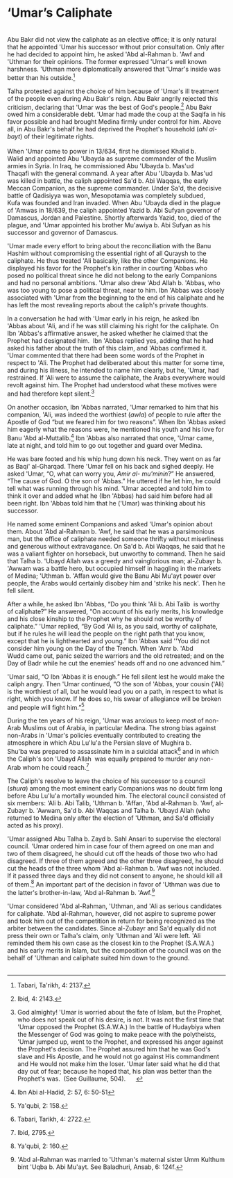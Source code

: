 ‘Umar’s Caliphate
=================

   
 Abu Bakr did not view the caliphate as an elective office; it is only
natural that he appointed 'Umar his successor without prior
consultation. Only after he had decided to appoint him, he asked 'Abd
al-Rahman b. 'Awf and 'Uthman for their opinions. The former expressed
'Umar's well known harshness. 'Uthman more diplomatically answered that
'Umar's inside was better than his outside.[^1]

Talha protested against the choice of him because of 'Umar's ill
treatment of the people even during Abu Bakr's reign. Abu Bakr angrily
rejected this criticism, declaring that 'Umar was the best of God's
people.[^2] Abu Bakr owed him a considerable debt. 'Umar had made the
coup at the Saqifa in his favor possible and had brought Medina firmly
under control for him. Above all, in Abu Bakr's behalf he had deprived
the Prophet's household (*ahl al-bayt*) of their legitimate rights.  
    
 When 'Umar came to power in 13/634, first he dismissed Khalid b.
Walid and appointed Abu 'Ubayda as supreme commander of the Muslim
armies in Syria. In Iraq, he commissioned Abu 'Ubayda b. Mas'ud
Thaqafi with the general command. A year after Abu 'Ubayda b. Mas'ud was
killed in battle, the caliph appointed Sa'd b. Abi Waqqas, the early
Meccan Companion, as the supreme commander. Under Sa'd, the decisive
battle of Qadisiyya was won, Mesopotamia was completely subdued,
Kufa was founded and Iran invaded. When Abu 'Ubayda died in the plague
of 'Amwas in 18/639, the caliph appointed Yazid b. Abi Sufyan governor
of Damascus, Jordan and Palestine. Shortly afterwards Yazid, too, died
of the plague, and 'Umar appointed his brother Mu'awiya b. Abi Sufyan as
his successor and governor of Damascus.

'Umar made every effort to bring about the reconciliation with the Banu
Hashim without compromising the essential right of all Quraysh to the
caliphate. He thus treated 'Ali basically, like the other Companions. He
displayed his favor for the Prophet's kin rather in courting 'Abbas who
posed no political threat since he did not belong to the early
Companions and had no personal ambitions. 'Umar also drew 'Abd Allah b.
'Abbas, who was too young to pose a political threat, near to him. Ibn
'Abbas was closely associated with 'Umar from the beginning to the end
of his caliphate and he has left the most revealing reports about the
caliph's private thoughts.

In a conversation he had with 'Umar early in his reign, he asked Ibn
'Abbas about 'Ali, and if he was still claiming his right for the
caliphate. On Ibn 'Abbas's affirmative answer, he asked whether he
claimed that the Prophet had designated him.  Ibn 'Abbas replied yes,
adding that he had asked his father about the truth of this claim, and
'Abbas confirmed it. 'Umar commented that there had been some words of
the Prophet in respect to 'Ali. The Prophet had deliberated about this
matter for some time, and during his illness, he intended to name him
clearly, but he, 'Umar, had restrained. If 'Ali were to assume the
caliphate, the Arabs everywhere would revolt against him. The Prophet
had understood what these motives were and had therefore kept
silent.[^3]

On another occasion, Ibn 'Abbas narrated, 'Umar remarked to him that his
companion, 'Ali, was indeed the worthiest (*awla*) of people to rule
after the Apostle of God “but we feared him for two reasons”. When Ibn
'Abbas asked him eagerly what the reasons were, he mentioned his youth
and his love for Banu 'Abd al-Muttalib.[^4] Ibn 'Abbas also narrated
that once, 'Umar came, late at night, and told him to go out together
and guard over Medina.

He was bare footed and his whip hung down his neck. They went on as far
as Baqi' al-Gharqad. There 'Umar fell on his back and sighed deeply. He
asked 'Umar, “O, what can worry you, *Amir al-* *mu'minin*?” He
answered, “The cause of God. O the son of 'Abbas.” He uttered if he let
him, he could tell what was running through his mind. 'Umar accepted and
told him to think it over and added what he (Ibn 'Abbas) had said him
before had all been right. Ibn 'Abbas told him that he ('Umar) was
thinking about his successor.

He named some eminent Companions and asked 'Umar's opinion about them.
About 'Abd al-Rahman b. 'Awf, he said that he was a parsimonious man,
but the office of caliphate needed someone thrifty without miserliness
and generous without extravagance. On Sa'd b. Abi Waqqas, he said that
he was a valiant fighter on horseback, but unworthy to command. Then he
said that Talha b. 'Ubayd Allah was a greedy and vainglorious man;
al-Zubayr b. 'Awwam was a battle hero, but occupied himself in haggling
in the markets of Medina; 'Uthman b. 'Affan would give the Banu Abi
Mu'ayt power over people, the Arabs would certainly disobey him and
'strike his neck'. Then he fell silent.

After a while, he asked Ibn 'Abbas, “Do you think 'Ali b. Abi Talib  is
worthy of caliphate?” He answered, “On account of his early merits, his
knowledge and his close kinship to the Prophet why he should not be
worthy of caliphate.” 'Umar replied, “By God 'Ali is, as you said,
worthy of caliphate, but if he rules he will lead the people on the
right path that you know, except that he is lighthearted and young.” Ibn
'Abbas said ''You did not consider him young on the Day of the Trench.
When 'Amr b. 'Abd Wudd came out, panic seized the warriors and the old
retreated; and on the Day of Badr while he cut the enemies' heads off
and no one advanced him.”

'Umar said, “O Ibn 'Abbas it is enough.” He fell silent lest he would
make the caliph angry. Then 'Umar continued, “O the son of 'Abbas, your
cousin ('Ali) is the worthiest of all, but he would lead you on a path,
in respect to what is right, which you know. If he does so, his swear of
allegiance will be broken and people will fight him.”[^5]

During the ten years of his reign, 'Umar was anxious to keep most of
non-Arab Muslims out of Arabia, in particular Medina. The strong bias
against non-Arabs in 'Umar's policies eventually contributed to creating
the atmosphere in which Abu Lu'lu'a the Persian slave of Mughira b.
Shu'ba was prepared to assassinate him in a suicidal attack[^6] and in
which the Caliph's son 'Ubayd Allah  was equally prepared to murder any
non-Arab whom he could reach.[^7]

The Caliph's resolve to leave the choice of his successor to a council
(*shura*) among the most eminent early Companions was no doubt firm long
before Abu Lu'lu'a mortally wounded him. The electoral council consisted
of six members: 'Ali b. Abi Talib, 'Uthman b. 'Affan, 'Abd al-Rahman b.
'Awf, al-Zubayr b. 'Awwam, Sa'd b. Abi Waqqas and Talha b. 'Ubayd Allah
(who returned to Medina only after the election of 'Uthman, and Sa'd
officially acted as his proxy).

'Umar assigned Abu Talha b. Zayd b. Sahl Ansari to supervise the
electoral council. 'Umar ordered him in case four of them agreed on one
man and two of them disagreed, he should cut off the heads of those two
who had disagreed. If three of them agreed and the other three
disagreed, he should cut the heads of the three whom 'Abd al-Rahman b.
'Awf was not included. If it passed three days and they did not consent
to anyone, he should kill all of them.[^8] An important part of the
decision in favor of 'Uthman was due to the latter's brother-in-law,
'Abd al-Rahman b. 'Awf.[^9]

'Umar considered 'Abd al-Rahman, 'Uthman, and 'Ali as serious candidates
for caliphate. 'Abd al-Rahman, however, did not aspire to supreme power
and took him out of the competition in return for being recognized as
the arbiter between the candidates. Since al-Zubayr and Sa'd equally did
not press their own or Talha's claim, only 'Uthman and 'Ali were left.
'Ali reminded them his own case as the closest kin to the Prophet
(S.A.W.A.) and his early merits in Islam, but the composition of the
council was on the behalf of 'Uthman and caliphate suited him down to
the ground.  
  

[^1]: Tabari, Ta'rikh, 4: 2137.

[^2]: Ibid, 4: 2143.

[^3]: God almighty! 'Umar is worried about the fate of Islam, but the
Prophet, who does not speak out of his desire, is not. It was not the
first time that 'Umar opposed the Prophet (S.A.W.A.) In the battle of
Hudaybiya when the Messenger of God was going to make peace with the
polytheists, 'Umar jumped up, went to the Prophet, and expressed his
anger against the Prophet's decision. The Prophet assured him that he
was God's slave and His Apostle, and he would not go against His
commandment and He would not make him the loser. 'Umar later said what
he did that day out of fear; because he hoped that, his plan was better
than the Prophet's was.  (See Guillaume, 504).      

[^4]: Ibn Abi al-Hadid, 2: 57, 6: 50-51

[^5]: Ya'qubi, 2: 158.

[^6]: Tabari, Tarikh, 4: 2722.

[^7]: Ibid, 2795.

[^8]: Ya'qubi, 2: 160.

[^9]: 'Abd al-Rahman was married to 'Uthman's maternal sister Umm
Kulthum bint 'Uqba b. Abi Mu'ayt. See Baladhuri, Ansab, 6: 124f.


